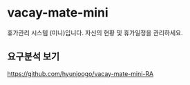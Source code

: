 # vacay-mate-mini
휴가관리 시스템 (미니)입니다. 자신의 현황 및 휴가일정을 관리하세요.

## 요구분석 보기
https://github.com/hyunjoogo/vacay-mate-mini-RA
